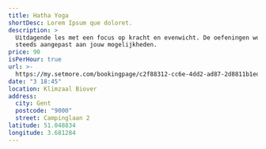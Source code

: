 ```yaml
---
title: Hatha Yoga
shortDesc: Lorem Ipsum que doloret.
description: >
  Uitdagende les met een focus op kracht en evenwicht. De oefeningen worden
  steeds aangepast aan jouw mogelijkheden.
price: 90
isPerHour: true
url: >-
  https://my.setmore.com/bookingpage/c2f88312-cc6e-4dd2-ad87-2d8811b1ed3b/bookclass
date: "3 18:45"
location: Klimzaal Biover
address:
  city: Gent
  postcode: "9000"
  street: Campinglaan 2
latitude: 51.048834
longitude: 3.681284
---
```

